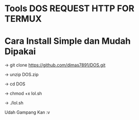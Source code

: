 # Tools DOS REQUEST HTTP FOR TERMUX 

# Cara Install Simple dan Mudah Dipakai

-> git clone https://github.com/dimas7891/DOS.git

-> unzip DOS.zip

-> cd DOS

-> chmod +x lol.sh

-> ./lol.sh

Udah Gampang Kan :v 

